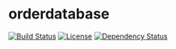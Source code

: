 orderdatabase
=============

[![Build Status](https://secure.travis-ci.org/javadev/orderdatabase.svg)](https://travis-ci.org/javadev/orderdatabase)
[![License](http://img.shields.io/:license-apache-brightgreen.svg)](http://www.apache.org/licenses/LICENSE-2.0.html)
[![Dependency Status](https://www.versioneye.com/user/projects/56d7c14bd716950040a0ed3b/badge.svg?style=flat)](https://www.versioneye.com/user/projects/56d7c14bd716950040a0ed3b)
